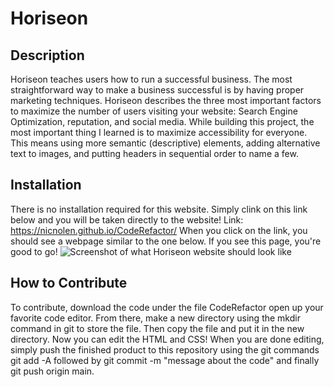 # Horiseon

## Description
Horiseon teaches users how to run a successful business. The most straightforward way to make a business successful is by having proper marketing techniques.
Horiseon describes the three most important factors to maximize the number of users visiting your website: Search Engine Optimization, reputation, and social media.
While building this project, the most important thing I learned is to maximize accessibility for everyone. This means using more semantic (descriptive) elements, adding alternative text to images, and putting headers in sequential order to name a few.

## Installation
There is no installation required for this website. Simply clink on this link below and you will be taken directly to the website!
Link: https://nicnolen.github.io/CodeRefactor/
When you click on the link, you should see a webpage similar to the one below. If you see this page, you're good to go!
![Screenshot of what Horiseon website should look like](https://user-images.githubusercontent.com/88728912/140763603-78a763f7-7060-4762-ace0-a92180a1a455.png)


## How to Contribute
To contribute, download the code under the file CodeRefactor open up your favorite code editor. From there, make a new directory using the mkdir command in git to store the file. Then copy the file and put it in the new directory. Now you can edit the HTML and CSS! 
When you are done editing, simply push the finished product to this repository using the git commands git add -A followed by git commit -m "message about the code" and finally git push origin main. 



